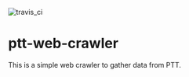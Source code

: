 ![travis_ci](https://travis-ci.org/LarryLo/ptt-web-crawler.svg?branch=master)

# ptt-web-crawler
This is a simple web crawler to gather data from PTT.
